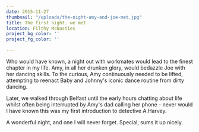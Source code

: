 ```yaml
---
date: 2015-11-27
thumbnail: "/uploads/the-night-amy-and-joe-met.jpg"
title: The first night. we met
location: Filthy McNasties
project_bg_color: ''
project_fg_color: ''

---
```

Who would have known, a night out with workmates would lead to the finest chapter in my life. Amy, in all her drunken glory, would bedazzle Joe with her dancing skills. To the curious, Amy continuously needed to be lifted, attempting to reenact Baby and Johnny's iconic dance routine from dirty dancing.

Later, we walked through Belfast until the early hours chatting about life whilst often being interrupted by Amy's dad calling her phone - never would I have known this was my first introduction to detective A.Harvey.

A wonderful night, and one I will never forget. Special, sums it up nicely.
